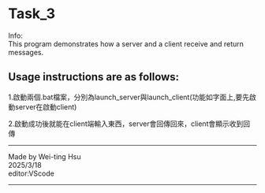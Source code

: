 # Task_3

Info:  
  This program demonstrates how a server and a client receive and return messages.


## Usage instructions are as follows:   

 
1.啟動兩個.bat檔案，分別為launch_server與launch_client(功能如字面上,要先啟動server在啟動client)

2.啟動成功後就能在client端輸入東西，server會回傳回來，client會顯示收到回傳



*************************
Made by Wei-ting Hsu  
2025/3/18  
editor:VScode  

*************************
